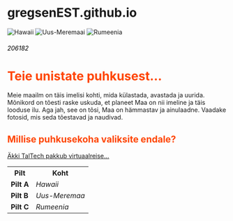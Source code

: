 # gregsenEST.github.io
<img src="https://user-images.githubusercontent.com/73599574/97463828-d5c92100-1948-11eb-9224-d61ecf0d4ccd.png" alt="Hawaii">
<img src="https://user-images.githubusercontent.com/73599574/97463833-d6fa4e00-1948-11eb-9350-fa7970eeda08.png" alt="Uus-Meremaai">
<img src="https://user-images.githubusercontent.com/73599574/97463834-d6fa4e00-1948-11eb-9e40-dcc0822ed7df.png" alt="Rumeenia">

<h6 style="color:Black;">206182</h6>
<h1 style="color:OrangeRed;">Teie unistate puhkusest... </h1>

<p>Meie maailm on täis imelisi kohti, mida külastada, avastada ja uurida. Mõnikord on tõesti raske uskuda, et planeet Maa on nii imeline ja täis looduse ilu. Aga jah, see on tõsi, Maa on hämmastav ja ainulaadne. Vaadake fotosid, mis seda tõestavad ja naudivad.</p>

<h2><b style="color:OrangeRed;">Millise puhkusekoha valiksite endale?</b></h2>

<p><a href="https://taltech.ee/">Äkki TalTech pakkub virtuaalreise... </a></p>

<table style="width:100%">
  <tr>
    <th>Pilt</th>
    <th>Koht</th>
  </tr>
  <tr>
    <td><b>Pilt A
    <td><i>Hawaii
  <tr>
    <td><b>Pilt B
    <td><i>Uus-Meremaa
  <tr>
    <td><b>Pilt C
    <td><i>Rumeenia
